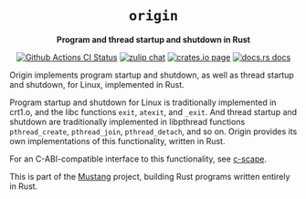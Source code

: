 <div align="center">
  <h1><code>origin</code></h1>

  <p>
    <strong>Program and thread startup and shutdown in Rust</strong>
  </p>

  <p>
    <a href="https://github.com/sunfishcode/mustang/actions?query=workflow%3ACI"><img src="https://github.com/sunfishcode/mustang/workflows/CI/badge.svg" alt="Github Actions CI Status" /></a>
    <a href="https://sunfishcode.zulipchat.com/#narrow/stream/217126-wasmtime"><img src="https://img.shields.io/badge/zulip-join_chat-brightgreen.svg" alt="zulip chat" /></a>
    <a href="https://crates.io/crates/origin"><img src="https://img.shields.io/crates/v/origin.svg" alt="crates.io page" /></a>
    <a href="https://docs.rs/origin"><img src="https://docs.rs/origin/badge.svg" alt="docs.rs docs" /></a>
  </p>
</div>

Origin implements program startup and shutdown, as well as thread startup and
shutdown, for Linux, implemented in Rust.

Program startup and shutdown for Linux is traditionally implemented in crt1.o,
and the libc functions `exit`, `atexit`, and `_exit`. And thread startup and
shutdown are traditionally implemented in libpthread functions
`pthread_create`, `pthread_join`, `pthread_detach`, and so on. Origin provides
its own implementations of this functionality, written in Rust.

For an C-ABI-compatible interface to this functionality, see [c-scape].

This is part of the [Mustang] project, building Rust programs written entirely
in Rust.

[Mustang]: https://github.com/sunfishcode/mustang/
[c-scape]: https://crates.io/crates/c-scape/
